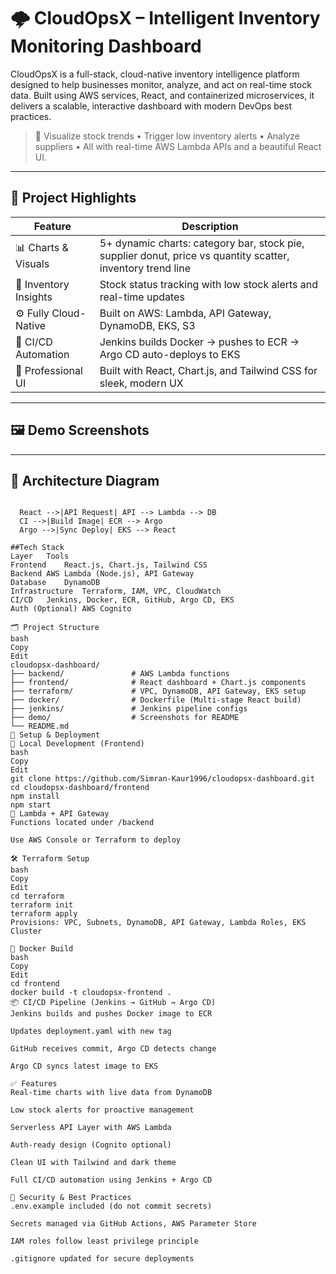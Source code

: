 # 🌩️ CloudOpsX – Intelligent Inventory Monitoring Dashboard

CloudOpsX is a full-stack, cloud-native inventory intelligence platform designed to help businesses monitor, analyze, and act on real-time stock data. Built using AWS services, React, and containerized microservices, it delivers a scalable, interactive dashboard with modern DevOps best practices.

> 🎯 Visualize stock trends • Trigger low inventory alerts • Analyze suppliers • All with real-time AWS Lambda APIs and a beautiful React UI.

---

## 🧠 Project Highlights

| Feature | Description |
|--------|-------------|
| 📊 Charts & Visuals | 5+ dynamic charts: category bar, stock pie, supplier donut, price vs quantity scatter, inventory trend line |
| 🧮 Inventory Insights | Stock status tracking with low stock alerts and real-time updates |
| ⚙️ Fully Cloud-Native | Built on AWS: Lambda, API Gateway, DynamoDB, EKS, S3 |
| 🚀 CI/CD Automation | Jenkins builds Docker → pushes to ECR → Argo CD auto-deploys to EKS |
| 🧾 Professional UI | Built with React, Chart.js, and Tailwind CSS for sleek, modern UX |

---

## 🖼️ Demo Screenshots

---

## 🧱 Architecture Diagram

```mermaid

  React -->|API Request| API --> Lambda --> DB
  CI -->|Build Image| ECR --> Argo
  Argo -->|Sync Deploy| EKS --> React

##Tech Stack
Layer	Tools
Frontend	React.js, Chart.js, Tailwind CSS
Backend	AWS Lambda (Node.js), API Gateway
Database	DynamoDB
Infrastructure	Terraform, IAM, VPC, CloudWatch
CI/CD	Jenkins, Docker, ECR, GitHub, Argo CD, EKS
Auth (Optional)	AWS Cognito

🗂️ Project Structure
bash
Copy
Edit
cloudopsx-dashboard/
├── backend/               # AWS Lambda functions
├── frontend/              # React dashboard + Chart.js components
├── terraform/             # VPC, DynamoDB, API Gateway, EKS setup
├── docker/                # Dockerfile (Multi-stage React build)
├── jenkins/               # Jenkins pipeline configs
├── demo/                  # Screenshots for README
└── README.md
🚀 Setup & Deployment
🔧 Local Development (Frontend)
bash
Copy
Edit
git clone https://github.com/Simran-Kaur1996/cloudopsx-dashboard.git
cd cloudopsx-dashboard/frontend
npm install
npm start
🧠 Lambda + API Gateway
Functions located under /backend

Use AWS Console or Terraform to deploy

🛠️ Terraform Setup
bash
Copy
Edit
cd terraform
terraform init
terraform apply
Provisions: VPC, Subnets, DynamoDB, API Gateway, Lambda Roles, EKS Cluster

🐳 Docker Build
bash
Copy
Edit
cd frontend
docker build -t cloudopsx-frontend .
📦 CI/CD Pipeline (Jenkins → GitHub → Argo CD)
Jenkins builds and pushes Docker image to ECR

Updates deployment.yaml with new tag

GitHub receives commit, Argo CD detects change

Argo CD syncs latest image to EKS

✅ Features
Real-time charts with live data from DynamoDB

Low stock alerts for proactive management

Serverless API Layer with AWS Lambda

Auth-ready design (Cognito optional)

Clean UI with Tailwind and dark theme

Full CI/CD automation using Jenkins + Argo CD

🔐 Security & Best Practices
.env.example included (do not commit secrets)

Secrets managed via GitHub Actions, AWS Parameter Store

IAM roles follow least privilege principle

.gitignore updated for secure deployments

